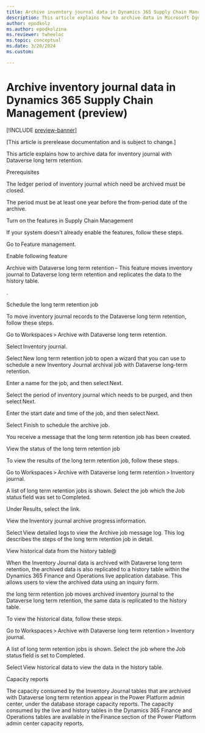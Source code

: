 ```yaml
---
title: Archive inventory journal data in Dynamics 365 Supply Chain Management (preview)
description: This article explains how to archive data in Microsoft Dynamics 365 Finance Tax transactions.
author: epodkolz
ms.author: epodkolzina
ms.reviewer: twheeloc
ms.topic: conceptual
ms.date: 3/20/2024
ms.custom:

---
```

# Archive inventory journal data in Dynamics 365 Supply Chain Management (preview)

[!INCLUDE [preview-banner](../../../supply-chain/includes/preview-banner.md)]

[This article is prerelease documentation and is subject to change.] 

This article explains how to archive data for inventory journal with Dataverse long term retention. 

Prerequisites 

The ledger period of inventory journal which need be archived must be closed. 

The period must be at least one year before the from-period date of the archive. 

Turn on the features in Supply Chain Management  

If your system doesn't already enable the features, follow these steps. 

Go to Feature management. 

Enable following feature 

Archive with Dataverse long term retention – This feature moves inventory journal to Dataverse long term retention and replicates the data to the history table. 

. 

Schedule the long term retention job 

To move inventory journal records to the Dataverse long term retention, follow these steps. 

Go to Workspaces > Archive with Dataverse long term retention. 

Select Inventory journal. 

Select New long term retention job to open a wizard that you can use to schedule a new Inventory Journal archival job with Dataverse long-term retention. 

Enter a name for the job, and then select Next. 

Select the period of inventory journal which needs to be purged, and then select Next. 

Enter the start date and time of the job, and then select Next. 

Select Finish to schedule the archive job. 

 

You receive a message that the long term retention job has been created.   

 

View the status of the long term retention job 

To view the results of the long term retention job, follow these steps. 

Go to Workspaces > Archive with Dataverse long term retention > Inventory journal. 

A list of long term retention jobs is shown. Select the job which the Job status field was set to Completed. 

Under Results, select the link. 

View the Inventory journal archive progress information. 

Select View detailed logs to view the Archive job message log. This log describes the steps of the long term retention job in detail. 

View historical data from the history table@ 

When the Inventory Journal data is archived with Dataverse long term retention, the archived data is also replicated to a history table within the Dynamics 365 Finance and Operations live application database. 
This allows users to view the archived data using an inquiry form. 

the long term retention job moves archived inventory journal to the Dataverse long term retention, the same data is replicated to the history table.  

To view the historical data, follow these steps. 

Go to Workspaces > Archive with Dataverse long term retention > Inventory journal. 

A list of long term retention jobs is shown. Select the job where the Job status field is set to Completed. 

Select View historical data to view the data in the history table. 

 

 

Capacity reports 

The capacity consumed by the Inventory Journal tables that are archived with Dataverse long term retention appear in the Power Platform admin center, under the database storage capacity reports. The capacity consumed by the live and history tables in the Dynamics 365 Finance and Operations tables are available in the Finance section of the Power Platform admin center capacity reports. 
